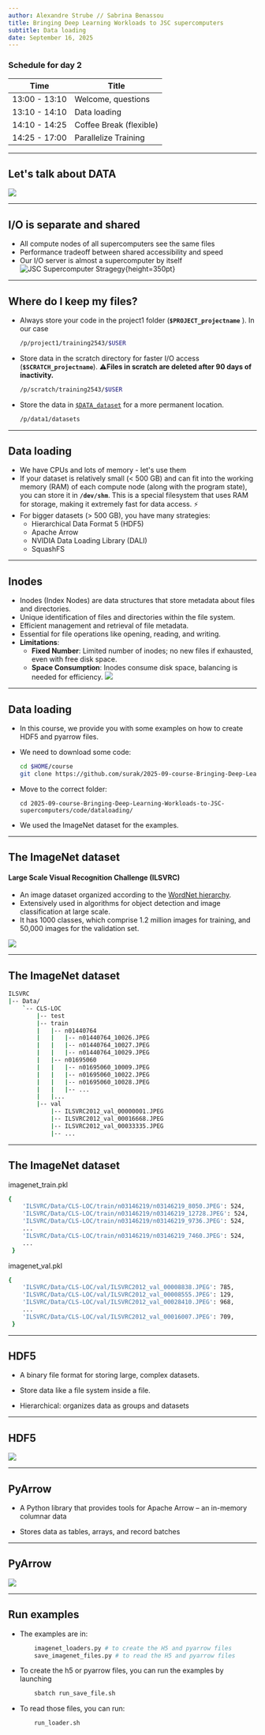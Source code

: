 ```yaml
---
author: Alexandre Strube // Sabrina Benassou 
title: Bringing Deep Learning Workloads to JSC supercomputers
subtitle: Data loading
date: September 16, 2025
---
```


### Schedule for day 2

| Time          | Title                |
| ------------- | -----------          |
| 13:00 - 13:10 | Welcome, questions   |
| 13:10 - 14:10 | Data loading |
| 14:10 - 14:25 | Coffee Break (flexible) |
| 14:25 - 17:00 | Parallelize Training |

---

## Let's talk about DATA

![](images/data.jpeg)

--- 

## I/O is separate and shared

- All compute nodes of all supercomputers see the same files
- Performance tradeoff between shared accessibility and speed
- Our I/O server is almost a supercomputer by itself
    ![JSC Supercomputer Stragegy](images/machines.png){height=350pt}

---

## Where do I keep my files?

- Always store your code in the project1 folder (**`$PROJECT_projectname`** ). In our case 

    ```bash
    /p/project1/training2543/$USER
    ```

- Store data in the scratch directory for faster I/O access (**`$SCRATCH_projectname`**). ⚠️**Files in scratch are deleted after 90 days of inactivity.**
    
    ```bash
    /p/scratch/training2543/$USER
    ```

- Store the data in [`$DATA_dataset`](https://judoor.fz-juelich.de/projects/datasets/) for a more permanent location. 

    ```bash
    /p/data1/datasets
    ```

---

## Data loading

- We have CPUs and lots of memory - let's use them
- If your dataset is relatively small (< 500 GB) and can fit into the working memory (RAM) of each compute node (along with the program state), you can store it in **``/dev/shm``**. This is a special filesystem that uses RAM for storage, making it extremely fast for data access. ⚡️
- For bigger datasets (> 500 GB), you have many strategies:
    - Hierarchical Data Format 5 (HDF5)
    - Apache Arrow
    - NVIDIA Data Loading Library (DALI)
    - SquashFS


---

## Inodes 
- Inodes (Index Nodes) are data structures that store metadata about files and directories.
- Unique identification of files and directories within the file system.
- Efficient management and retrieval of file metadata.
- Essential for file operations like opening, reading, and writing.
- **Limitations**:
  - **Fixed Number**: Limited number of inodes; no new files if exhausted, even with free disk space.
  - **Space Consumption**: Inodes consume disk space, balancing is needed for efficiency.
![](images/inodes.png)

---

## Data loading

- In this course, we provide you with some examples on how to create HDF5 and pyarrow files.

- We need to download some code:

    ```bash
    cd $HOME/course
    git clone https://github.com/surak/2025-09-course-Bringing-Deep-Learning-Workloads-to-JSC-supercomputers.git
    ```

- Move to the correct folder:

    ```
    cd 2025-09-course-Bringing-Deep-Learning-Workloads-to-JSC-supercomputers/code/dataloading/
    ```

- We used the ImageNet dataset for the examples.

---

## The ImageNet dataset
#### Large Scale Visual Recognition Challenge (ILSVRC)
- An image dataset organized according to the [WordNet hierarchy](https://wordnet.princeton.edu). 
- Extensively used in algorithms for object detection and image classification at large scale. 
- It has 1000 classes, which comprise 1.2 million images for training, and 50,000 images for the validation set.

![](images/imagenet_banner.jpeg)

---

## The ImageNet dataset

```bash
ILSVRC
|-- Data/
    `-- CLS-LOC
        |-- test
        |-- train
        |   |-- n01440764
        |   |   |-- n01440764_10026.JPEG
        |   |   |-- n01440764_10027.JPEG
        |   |   |-- n01440764_10029.JPEG
        |   |-- n01695060
        |   |   |-- n01695060_10009.JPEG
        |   |   |-- n01695060_10022.JPEG
        |   |   |-- n01695060_10028.JPEG
        |   |   |-- ...
        |   |...
        |-- val
            |-- ILSVRC2012_val_00000001.JPEG  
            |-- ILSVRC2012_val_00016668.JPEG  
            |-- ILSVRC2012_val_00033335.JPEG      
            |-- ...
```
---

## The ImageNet dataset
imagenet_train.pkl

```bash 
{
    'ILSVRC/Data/CLS-LOC/train/n03146219/n03146219_8050.JPEG': 524,
    'ILSVRC/Data/CLS-LOC/train/n03146219/n03146219_12728.JPEG': 524,
    'ILSVRC/Data/CLS-LOC/train/n03146219/n03146219_9736.JPEG': 524,
    ...
    'ILSVRC/Data/CLS-LOC/train/n03146219/n03146219_7460.JPEG': 524,
    ...
 }
```

imagenet_val.pkl

```bash
{
    'ILSVRC/Data/CLS-LOC/val/ILSVRC2012_val_00008838.JPEG': 785,
    'ILSVRC/Data/CLS-LOC/val/ILSVRC2012_val_00008555.JPEG': 129,
    'ILSVRC/Data/CLS-LOC/val/ILSVRC2012_val_00028410.JPEG': 968,
    ...
    'ILSVRC/Data/CLS-LOC/val/ILSVRC2012_val_00016007.JPEG': 709,
 }
```

---

## HDF5

- A binary file format for storing large, complex datasets.

- Store data like a file system inside a file.

- Hierarchical: organizes data as groups and datasets

---

## HDF5

![](images/hdf5.png)

---

## PyArrow

- A Python library that provides tools for Apache Arrow – an in-memory columnar data

- Stores data as tables, arrays, and record batches

---

## PyArrow

![](images/pyarrow.png)


--- 

## Run examples

- The examples are in: 

    ```bash 
        imagenet_loaders.py # to create the H5 and pyarrow files  
        save_imagenet_files.py # to read the H5 and pyarrow files
    ```

- To create the h5 or pyarrow files, you can run the examples by launching 

    ```bash 
        sbatch run_save_file.sh
    ```
    
- To read those files, you can run:

    ```bash 
        run_loader.sh
    ```

